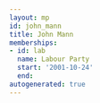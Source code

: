```yaml
---
layout: mp
id: john_mann
title: John Mann
memberships:
- id: lab
  name: Labour Party
  start: '2001-10-24'
  end: 
autogenerated: true
---
```

